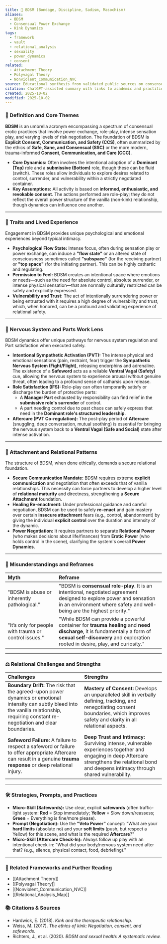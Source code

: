```yaml
---
title: 🔗 BDSM (Bondage, Discipline, Sadism, Masochism)
aliases:
  - BDSM
  - Consensual Power Exchange
  - Kink Dynamics
tags:
  - framework
  - vault
  - relational_analysis
  - sexuality
  - power_dynamics
  - consent
related:
  - Attachment_Theory
  - Polyvagal Theory
  - Nonviolent_Communication_NVC
source: Educational synthesis from validated public sources on consensual kink
citation: ChatGPT-assisted summary with links to academic and practitioner materials
created: 2025-10-02
modified: 2025-10-02
---
```


<!-- @format -->

### 🧩 Definition and Core Themes

**BDSM** is an umbrella acronym encompassing a spectrum of consensual erotic practices
that involve power exchange, role-play, intense sensation play, and varying levels of
risk negotiation. The foundation of BDSM is **Explicit Consent, Communication, and
Safety (CCS)**, often summarized by the ethics of **Safe, Sane, and Consensual (SSC)**
or the more modern, trauma-informed **Consent, Communication, and Care (CCC)**.

- **Core Dynamics:** Often involves the intentional adoption of a **Dominant (Top)**
  role and a **submissive (Bottom)** role, though these can be fluid (switch). These
  roles allow individuals to explore desires related to control, surrender, and
  vulnerability within a strictly negotiated container.
- **Key Assumptions:** All activity is based on **informed, enthusiastic, and revokable
  consent**. The actions performed are role-play; they do not reflect the overall power
  structure of the vanilla (non-kink) relationship, though dynamics can influence one
  another.

---

### 🌿 Traits and Lived Experience

Engagement in BDSM provides unique psychological and emotional experiences beyond
typical intimacy.

- **Psychological Flow State:** Intense focus, often during sensation play or power
  exchange, can induce a **"flow state"** or an altered state of consciousness sometimes
  called **"subspace"** (for the receiving partner) or **"top space"** (for the
  initiating partner). This can be highly cathartic and regulating.
- **Permission to Feel:** BDSM creates an intentional space where emotions or needs—such
  as the need for absolute control, absolute surrender, or intense physical
  sensation—that are normally culturally restricted can be safely and explicitly
  expressed.
- **Vulnerability and Trust:** The act of intentionally surrendering power or being
  entrusted with it requires a high degree of vulnerability and trust, which, when
  honored, can be a profound and validating experience of relational safety.

---

### 🧠 Nervous System and Parts Work Lens

BDSM dynamics offer unique pathways for nervous system regulation and Part satisfaction
when executed safely.

- **Intentional Sympathetic Activation (PVT):** The intense physical and emotional
  sensations (pain, restraint, fear) trigger the **Sympathetic Nervous System
  (Fight/Flight)**, releasing endorphins and adrenaline. The existence of a **Safeword**
  acts as a reliable **Ventral Vagal (Safety)** cue, allowing the nervous system to
  experience arousal _without_ genuine threat, often leading to a profound sense of
  catharsis upon release.
- **Role Satisfaction (IFS):** Role-play can often temporarily satisfy or discharge the
  burden of protective parts:
    - A **Manager Part** exhausted by responsibility can find relief in the **submissive
    role's surrender** of control.
    - A part needing control due to past chaos can safely express that need in the
    **Dominant role's structured leadership**.
- **Aftercare (PVT Co-regulation):** The post-play period of **Aftercare** (snuggling,
  deep conversation, mutual soothing) is essential for bringing the nervous system back
  to a **Ventral Vagal (Safe and Social)** state after intense activation.

---

### 💞 Attachment and Relational Patterns

The structure of BDSM, when done ethically, demands a secure relational foundation.

- **Secure Communication Mandate:** BDSM requires extreme **explicit communication** and
  negotiation that often exceeds that of vanilla relationships. This necessity can force
  partners to develop a higher level of **relational maturity** and directness,
  strengthening a **Secure Attachment** foundation.
- **Healing Re-enactment:** Under professional guidance and careful negotiation, BDSM
  can be used to safely **re-enact** and gain mastery over certain **insecure
  attachment** fears (e.g., control, abandonment) by giving the individual **explicit
  control** over the duration and intensity of the dynamic.
- **Power Negotiation:** It requires partners to separate **Relational Power** (who
  makes decisions about life/finances) from **Erotic Power** (who holds control in the
  scene), clarifying the system's overall **Power Dynamics**.

---

### 🔄 Misunderstandings and Reframes

| Myth                                                  | Reframe                                                                                                                                                                                                     |
| :---------------------------------------------------- | :---------------------------------------------------------------------------------------------------------------------------------------------------------------------------------------------------------- |
| "BDSM is abuse or inherently pathological."           | "BDSM is **consensual role-play**. It is an intentional, negotiated agreement designed to explore power and sensation in an environment where safety and well-being are the highest priority."              |
| "It’s only for people with trauma or control issues." | "While BDSM can provide a powerful container for **trauma healing** and **need discharge**, it is fundamentally a form of **sexual self-discovery** and exploration rooted in desire, play, and curiosity." |

---

### ⚖️ Relational Challenges and Strengths

| Challenges                                                                                                                                                                                      | Strengths                                                                                                                                                                                         |
| :---------------------------------------------------------------------------------------------------------------------------------------------------------------------------------------------- | :------------------------------------------------------------------------------------------------------------------------------------------------------------------------------------------------ |
| **Boundary Drift:** The risk that the agreed-upon power dynamics or emotional intensity can subtly bleed into the vanilla relationship, requiring constant re-negotiation and clear boundaries. | **Mastery of Consent:** Develops an unparalleled skill in verbally defining, tracking, and renegotiating consent boundaries, which improves safety and clarity in all relational aspects.         |
| **Safeword Failure:** A failure to respect a safeword or failure to offer appropriate Aftercare can result in a genuine **trauma response** or deep relational injury.                          | **Deep Trust and Intimacy:** Surviving intense, vulnerable experiences together and engaging in deep Aftercare strengthens the relational bond and deepens intimacy through shared vulnerability. |

---

### 🛠️ Strategies, Prompts, and Practices

- **Micro-Skill (Safewords):** Use clear, explicit **safewords** (often traffic-light
  system: **Red** = Stop immediately; **Yellow** = Slow down/reassess; **Green** =
  Everything is fine/more please).
- **Prompt (Negotiation):** Use the **"Veto Power"** concept: "What are your **hard
  limits** (absolute no) and your **soft limits** (push, but respect a Yellow) for this
  scene, and what is the required **Aftercare**?"
- **Micro-Skill (Aftercare Check-In):** Always follow up play with an intentional
  check-in: "What did your body/nervous system need after that? (e.g., silence, physical
  contact, food, debriefing)."

---

### 🔗 Related Frameworks and Further Reading

- [[Attachment Theory]]
- [[Polyvagal Theory]]
- [[Nonviolent_Communication_NVC]]
- [[Relational_Analysis_Map]]

### 📚 Citations & Sources

- Hardwick, E. (2018). _Kink and the therapeutic relationship._
- Weiss, M. (2017). _The ethics of kink: Negotiation, consent, and safewords._
- Richters, J., et al. (2020). _BDSM and sexual health: A systematic review._
